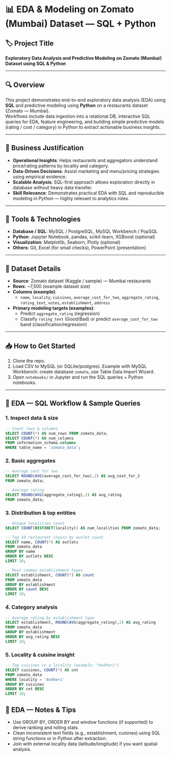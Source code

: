 # 📊 EDA & Modeling on Zomato (Mumbai) Dataset — SQL + Python

## 🏷️ Project Title
**Exploratory Data Analysis and Predictive Modeling on Zomato (Mumbai) Dataset using SQL & Python**

---

## 🔍 Overview
This project demonstrates end-to-end exploratory data analysis (EDA) using **SQL** and predictive modeling using **Python** on a restaurants dataset (Zomato — Mumbai).  
Workflows include data ingestion into a relational DB, interactive SQL queries for EDA, feature engineering, and building simple predictive models (rating / cost / category) in Python to extract actionable business insights.

---

## 💼 Business Justification
- **Operational Insights**: Helps restaurants and aggregators understand price/rating patterns by locality and category.  
- **Data-Driven Decisions**: Assist marketing and menu/pricing strategies using empirical evidence.  
- **Scalable Analysis**: SQL-first approach allows exploration directly in database without heavy data transfer.  
- **Skill Relevance**: Demonstrates practical EDA with SQL and reproducible modeling in Python — highly relevant to analytics roles.

---

## 🧰 Tools & Technologies
- **Database / SQL**: MySQL / PostgreSQL, MySQL Workbench / PopSQL  
- **Python**: Jupyter Notebook, pandas, scikit-learn, XGBoost (optional)  
- **Visualization**: Matplotlib, Seaborn, Plotly (optional)  
- **Others**: Git, Excel (for small checks), PowerPoint (presentation)

---

## 🧾 Dataset Details
- **Source**: Zomato dataset (Kaggle / sample) — Mumbai restaurants  
- **Rows**: ~7,500 (example dataset size)  
- **Columns (example)**:
  - `name`, `locality`, `cuisines`, `average_cost_for_two`, `aggregate_rating`, `rating_text`, `votes`, `establishment`, `address`
- **Primary modeling targets (examples)**:
  - Predict `aggregate_rating` (regression)  
  - Classify `rating_text` (Good/Bad) or predict `average_cost_for_two` band (classification/regression)  

---

## 📥 How to Get Started
1. Clone the repo.  
2. Load CSV to MySQL (or SQLite/postgres). Example with MySQL Workbench: create database `zomato`, use Table Data Import Wizard.  
3. Open `notebooks/` in Jupyter and run the SQL queries + Python notebooks.

---

## 🔎 EDA — SQL Workflow & Sample Queries

### 1. Inspect data & size
```sql
-- Count rows & columns
SELECT COUNT(*) AS num_rows FROM zomato_data;
SELECT COUNT(*) AS num_columns
FROM information_schema.columns
WHERE table_name = 'zomato_data';
```
### 2. Basic aggregates
```sql
-- Average cost for two
SELECT ROUND(AVG(average_cost_for_two),2) AS avg_cost_for_2
FROM zomato_data;

-- Average rating
SELECT ROUND(AVG(aggregate_rating),2) AS avg_rating
FROM zomato_data;
```
### 3. Distribution & top entities
```sql
-- Unique localities count
SELECT COUNT(DISTINCT(locality)) AS num_localities FROM zomato_data;

-- Top 10 restaurant chains by outlet count
SELECT name, COUNT(*) AS outlets
FROM zomato_data
GROUP BY name
ORDER BY outlets DESC
LIMIT 10;

-- Most common establishment types
SELECT establishment, COUNT(*) AS count
FROM zomato_data
GROUP BY establishment
ORDER BY count DESC
LIMIT 10;
```
### 4. Category analysis
```sql
-- Average rating by establishment type
SELECT establishment, ROUND(AVG(aggregate_rating),2) AS avg_rating
FROM zomato_data
GROUP BY establishment
ORDER BY avg_rating DESC
LIMIT 10;
```
### 5. Locality & cuisine insight
```sql
-- Top cuisines in a locality (example: "Andheri")
SELECT cuisines, COUNT(*) AS cnt
FROM zomato_data
WHERE locality = 'Andheri'
GROUP BY cuisines
ORDER BY cnt DESC
LIMIT 10;
```
## 🧠 EDA — Notes & Tips
- Use GROUP BY, ORDER BY and window functions (if supported) to derive ranking and rolling stats.
- Clean inconsistent text fields (e.g., establishment, cuisines) using SQL string functions or in Python after extraction.
- Join with external locality data (latitude/longitude) if you want spatial analysis.
